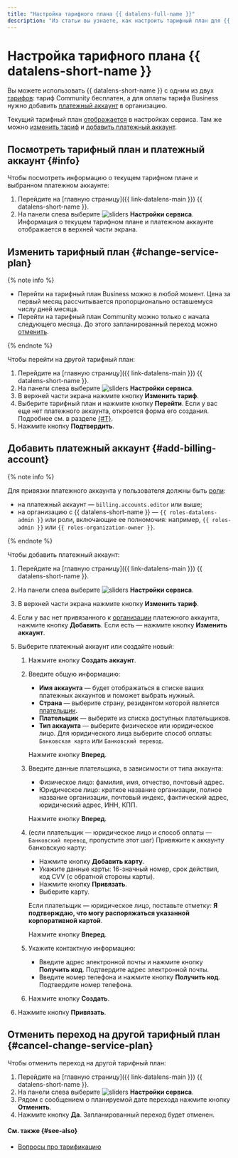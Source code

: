 ```yaml
---
title: "Настройка тарифного плана {{ datalens-full-name }}"
description: "Из статьи вы узнаете, как настроить тарифный план для {{ datalens-short-name }}: выбрать тариф и добавить платежный аккаунт."
---
```


# Настройка тарифного плана {{ datalens-short-name }}

Вы можете использовать {{ datalens-short-name }} с одним из двух [тарифов](../pricing.md#service-plans): тариф Community бесплатен, а для оплаты тарифа Business нужно добавить [платежный аккаунт](../../billing/concepts/billing-account.md) в организацию.

Текущий тарифный план [отображается](#info) в настройках сервиса. Там же можно [изменить тариф](#change-service-plan) и [добавить платежный аккаунт](#add-billing-account).

## Посмотреть тарифный план и платежный аккаунт {#info}

Чтобы посмотреть информацию о текущем тарифном плане и выбранном платежном аккаунте:

1. Перейдите на [главную страницу]({{ link-datalens-main }}) {{ datalens-short-name }}.
1. На панели слева выберите ![sliders](../../_assets/console-icons/sliders.svg) **Настройки сервиса**. Информация о текущем тарифном плане и платежном аккаунте отображается в верхней части экрана.

## Изменить тарифный план {#change-service-plan}

{% note info %}

* Перейти на тарифный план Business можно в любой момент. Цена за первый месяц рассчитывается пропорционально оставшемуся числу дней месяца.
* Перейти на тарифный план Community можно только с начала следующего месяца. До этого запланированный переход можно [отменить](#cancel-change-service-plan).

{% endnote %}

Чтобы перейти на другой тарифный план:

1. Перейдите на [главную страницу]({{ link-datalens-main }}) {{ datalens-short-name }}.
1. На панели слева выберите ![sliders](../../_assets/console-icons/sliders.svg) **Настройки сервиса**.
1. В верхней части экрана нажмите кнопку **Изменить тариф**.
1. Выберите тарифный план и нажмите кнопку **Перейти**. Если у вас еще нет платежного аккаунта, откроется форма его создания. Подробнее см. в разделе [{#T}](#add-billing-account).
1. Нажмите кнопку **Подтвердить**.

## Добавить платежный аккаунт {#add-billing-account}

{% note info  %}

Для привязки платежного аккаунта у пользователя должны быть [роли](../security/roles.md#service-roles):

* на платежный аккаунт — `billing.accounts.editor` или выше;
* на организацию с {{ datalens-short-name }} — `{{ roles-datalens-admin }}` или роли, включающие ее полномочия: например, `{{ roles-admin }}` или `{{ roles-organization-owner }}`.

{% endnote %}

Чтобы добавить платежный аккаунт:

1. Перейдите на [главную страницу]({{ link-datalens-main }}) {{ datalens-short-name }}.
1. На панели слева выберите ![sliders](../../_assets/console-icons/sliders.svg) **Настройки сервиса**.
1. В верхней части экрана нажмите кнопку **Изменить тариф**.
1. Если у вас нет привязанного к [организации](../concepts/organizations.md) платежного аккаунта, нажмите кнопку **Добавить**. Если есть — нажмите кнопку **Изменить аккаунт**.
1. Выберите платежный аккаунт или создайте новый:

   1. Нажмите кнопку **Создать аккаунт**.
   1. Введите общую информацию:

      * **Имя аккаунта** — будет отображаться в списке ваших платежных аккаунтов и поможет выбрать нужный.
      * **Страна** — выберите страну, резидентом которой является [плательщик](../../billing/concepts/glossary.md#payer).
      * **Плательщик** — выберите из списка доступных плательщиков.
      * **Тип аккаунта** — выберите физическое или юридическое лицо. Для юридического лица выберите способ оплаты: `Банковская карта` или `Банковский перевод`.

      Нажмите кнопку **Вперед**.

   1. Введите данные плательщика, в зависимости от типа аккаунта:

      * Физическое лицо: фамилия, имя, отчество, почтовый адрес.
      * Юридическое лицо: краткое название организации, полное название организации, почтовый индекс, фактический адрес, юридический адрес, ИНН, КПП.

      Нажмите кнопку **Вперед**.

   1. (если плательщик — юридическое лицо и способ оплаты — `Банковский перевод`, пропустите этот шаг) Привяжите к аккаунту банковскую карту:

      * Нажмите кнопку **Добавить карту**.
      * Укажите данные карты: 16-значный номер, срок действия, код CVV (с обратной стороны карты).
      * Нажмите кнопку **Привязать**.
      * Выберите карту.

      Если плательщик — юридическое лицо, поставьте отметку: **Я подтверждаю, что могу распоряжаться указанной корпоративной картой**.

      Нажмите кнопку **Вперед**.

   1. Укажите контактную информацию:

      * Введите адрес электронной почты и нажмите кнопку **Получить код**. Подтвердите адрес электронной почты.
      * Введите номер телефона и нажмите кнопку **Получить код**. Подтвердите номер телефона.

   1. Нажмите кнопку **Создать**.

1. Нажмите кнопку **Привязать**.

## Отменить переход на другой тарифный план {#cancel-change-service-plan}

Чтобы отменить переход на другой тарифный план:

1. Перейдите на [главную страницу]({{ link-datalens-main }}) {{ datalens-short-name }}.
1. На панели слева выберите ![sliders](../../_assets/console-icons/sliders.svg) **Настройки сервиса**.
1. Рядом с сообщением о планируемой дате перехода нажмите кнопку **Отменить**.
1. Нажмите кнопку **Да**. Запланированный переход будет отменен.

#### См. также {#see-also}

* [Вопросы про тарификацию](../qa/pricing.md)
